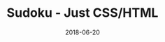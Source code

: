 ---
title: 'Sudoku - Just CSS/HTML'
description: 'Complete a sudoku puzzle without Javascript or server-side interaction.'
gametype: 'simple'
gameid: 40
date: 2018-06-20
tags: []
draft: false
type: 'games'
num19: [{'idx':1,'arr1':[1,2,3,4,5,6,7,8,9],'arr2':[1,2,3,4,5,6,7,8,9]},{'idx':2,'arr1':[1,2,3,4,5,6,7,8,9],'arr2':[1,2,3,4,5,6,7,8,9]},{'idx':3,'arr1':[1,2,3,4,5,6,7,8,9],'arr2':[1,2,3,4,5,6,7,8,9]},{'idx':4,'arr1':[1,2,3,4,5,6,7,8,9],'arr2':[1,2,3,4,5,6,7,8,9]},{'idx':5,'arr1':[1,2,3,4,5,6,7,8,9],'arr2':[1,2,3,4,5,6,7,8,9]},{'idx':6,'arr1':[1,2,3,4,5,6,7,8,9],'arr2':[1,2,3,4,5,6,7,8,9]},{'idx':7,'arr1':[1,2,3,4,5,6,7,8,9],'arr2':[1,2,3,4,5,6,7,8,9]},{'idx':8,'arr1':[1,2,3,4,5,6,7,8,9],'arr2':[1,2,3,4,5,6,7,8,9]},{'idx':9,'arr1':[1,2,3,4,5,6,7,8,9],'arr2':[1,2,3,4,5,6,7,8,9]}]
puzzle: [[0, 0, 3, 0, 0, 8, 0, 7, 0], [7, 0, 0, 1, 0, 0, 6, 0, 0], [0, 6, 5, 0, 2, 7, 3, 0, 4], [4, 0, 1, 0, 0, 0, 0, 8, 0], [0, 0, 6, 0, 0, 0, 2, 0, 0], [0, 2, 0, 0, 0, 0, 7, 0, 1], [6, 0, 7, 4, 9, 0, 8, 5, 0], [0, 0, 8, 0, 0, 6, 0, 0, 3], [0, 4, 0, 3, 0, 0, 1, 0, 0]]
layout: 'sudokucssstatic'
---